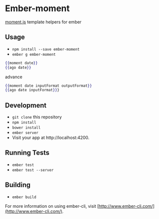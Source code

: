 # Ember-moment

[moment.js](momentjs.com) template helpers for ember

## Usage

* `npm install --save ember-moment`
* `ember g ember-moment`

```hbs
{{moment date}}
{{ago date}}
```

advance

```hbs
{{moment date inputFormat outputFormat}}
{{ago date inputFormat}}}
```

## Development

* `git clone` this repository
* `npm install`
* `bower install`
* `ember server`
* Visit your app at http://localhost:4200.

## Running Tests

* `ember test`
* `ember test --server`

## Building

* `ember build`

For more information on using ember-cli, visit [http://www.ember-cli.com/](http://www.ember-cli.com/).
